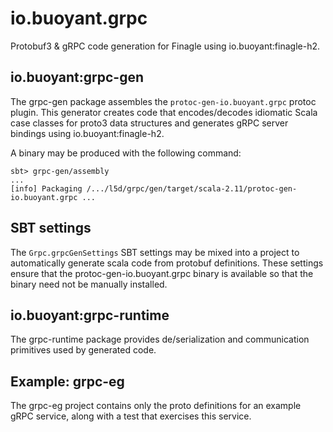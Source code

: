 # io.buoyant.grpc #

Protobuf3 & gRPC code generation for Finagle using
io.buoyant:finagle-h2.

## io.buoyant:grpc-gen ##

The grpc-gen package assembles the `protoc-gen-io.buoyant.grpc` protoc
plugin. This generator creates code that encodes/decodes idiomatic
Scala case classes for proto3 data structures and generates gRPC
server bindings using io.buoyant:finagle-h2.

A binary may be produced with the following command:

```
sbt> grpc-gen/assembly
...
[info] Packaging /.../l5d/grpc/gen/target/scala-2.11/protoc-gen-io.buoyant.grpc ...
```

## SBT settings ##

The `Grpc.grpcGenSettings` SBT settings may be mixed into a project to
automatically generate scala code from protobuf definitions. These
settings ensure that the protoc-gen-io.buoyant.grpc binary is
available so that the binary need not be manually installed.

## io.buoyant:grpc-runtime ##

The grpc-runtime package provides de/serialization and communication
primitives used by generated code.

## Example: grpc-eg ##

The grpc-eg project contains only the proto definitions for an example
gRPC service, along with a test that exercises this service.
